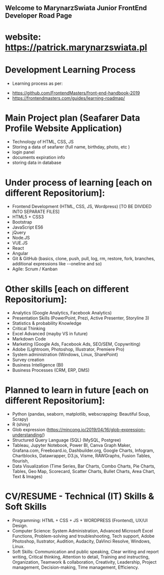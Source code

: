 ## Welcome to MarynarzSwiata Junior FrontEnd Developer Road Page

# website: https://patrick.marynarzswiata.pl

# Development Learning Process

- Learning process as per:

* https://github.com/FrontendMasters/front-end-handbook-2019
* https://frontendmasters.com/guides/learning-roadmap/

# Main Project plan (Seafarer Data Profile Website Application)

- Technology of HTML, CSS, JS
- Storing a data of seafarer (full name, birthday, photo, etc )
- login panel
- documents expiration info
- storing data in database

# Under process of learning [each on different Repositorium]:

- Frontend Development (HTML, CSS, JS, Wordpress) [TO BE DIVIDED INTO SEPARATE FILES]
- HTML5 + CSS3
- Bootstrap
- JavaScript ES6
- jQuery
- Node.JS
- VUE.JS
- React
- Angular
- Git & GitHub (basics, clone, push, pull, log, rm, restore, fork, branches, additional expressions like --oneline and so)
- Agile: Scrum / Kanban

# Other skills [each on different Repositorium]:

- Analytics (Google Analytics, Facebook Analytics)
- Presentation Skills (PowerPoint, Prezi, Active Presenter, Storyline 3)
- Statistics & probability Knowledge
- Critical Thinking
- Excel Advanced (mayby VS in future)
- Markdown Code
- Marketing (Google Ads, Facebook Ads, SEO/SEM, Copywriting)
- Adobe (Lightroom, Photoshop, Illustrator, Premiere Pro)
- System administration (Windows, Linux, SharePoint)
- Survey creation
- Business Intelligence (BI)
- Business Processes (CRM, ERP, DMS)

# Planned to learn in future [each on different Repositorium]:

- Python (pandas, seaborn, matplotlib, webscrapping: Beautiful Soup, Scrapy)
- R (shiny)
- Glob expression (https://mincong.io/2019/04/16/glob-expression-understanding/)
- Structured Query Language (SQL) (MySQL, Postgree)
- Tableau, Jupyter Notebook, Power BI, Canva Graph Maker, Grafana.com, Freeboard.io, Dashbuilder.org, Google Charts, Infogram, Chartblocks, Datawrapper, D3.js, Visme, RAWGraphs, Fusion Tables, flourish,
- Data Visualization (Time Series, Bar Charts, Combo Charts, Pie Charts, Tables, Geo Map, Scorecard, Scatter Charts, Bullet Charts, Area Chart, Text & Images)

# CV/RESUME - Technical (IT) Skills & Soft Skills

- Programming: HTML + CSS + JS + WORDPRESS (Frontend), UX/UI Design.
- Computer Science: System Administration, Advanced Microsoft Excel Functions, Problem-solving and troubleshooting, Tech support, Adobe Photoshop, Ilustrator, Audition, Audacity, DaVinci Resolve, Windows, Linux.
- Soft Skills: Communication and public speaking, Clear writing and report writing, Critical thinking, Attention to detail, Training and instructing, Organization, Teamwork & collaboration, Creativity, Leadership, Project management, Decision-making, Time management, Efficiency.
